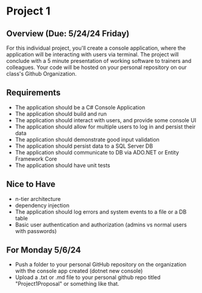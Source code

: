 # Project 1

## Overview (Due: 5/24/24 Friday)

For this individual project, you'll create a console application, where the application will be interacting with users via terminal. The project will conclude with a 5 minute presentation of working software to trainers and colleagues. Your code will be hosted on your personal repository on our class's Github Organization.

## Requirements

- The application should be a C# Console Application
- The application should build and run
- The application should interact with users, and provide some console UI
- The application should allow for multiple users to log in and persist their data
- The application should demonstrate good input validation
- The application should persist data to a SQL Server DB
- The application should communicate to DB via ADO.NET or Entity Framework Core
- The application should have unit tests

## Nice to Have

- n-tier architecture
- dependency injection
- The application should log errors and system events to a file or a DB table
- Basic user authentication and authorization (admins vs normal users with passwords)

## For Monday 5/6/24

- Push a folder to your personal GitHub repository on the organization with the console app created (dotnet new console)
- Upload a .txt or .md file to your personal github repo titled "Project1Proposal" or something like that. 
